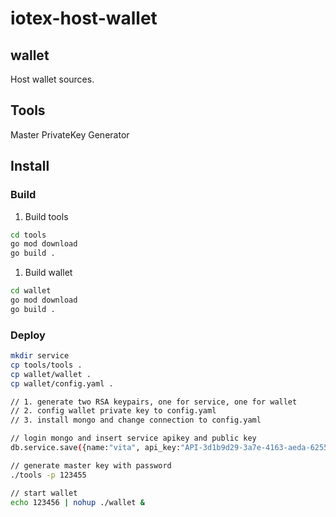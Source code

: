 iotex-host-wallet
=================

## wallet

Host wallet sources.

## Tools

Master PrivateKey Generator

## Install

### Build

1. Build tools

```bash
cd tools
go mod download
go build .
```

1. Build wallet

```bash
cd wallet
go mod download
go build .
```

### Deploy

```bash
mkdir service
cp tools/tools .
cp wallet/wallet .
cp wallet/config.yaml .

// 1. generate two RSA keypairs, one for service, one for wallet
// 2. config wallet private key to config.yaml
// 3. install mongo and change connection to config.yaml

// login mongo and insert service apikey and public key
db.service.save({name:"vita", api_key:"API-3d1b9d29-3a7e-4163-aeda-6255411c27b9", status:"normal", public_key: "MIIBIjANBgkqhkiG9w0BAQEFAAOCAQ8AMIIBCgKCAQEAh66fsHrXdxd1WhM1jPMwG4LpkVenHrw6amX+n0i7ks264b+qrD8vGOhWE7iaYM7jKURAv5th3EVgSs+njFgz0fFgHe5ntkkyEnzE+Gyd+P0Bne6Ve2T6uHYOFLcPMNFLkzfpX07YR3eUEehtunwjqgdSokKOl0QMfRbTmtSJBeb7DVSjlHWv8VZp+W6Lj/M6dpOU0EDpFmKO6PC112YRvIbiUjT4tNOyugIy3oWAHvmGD2pAw/LlY4N2lP08mntsT3nWIwpuVKWPkXcIttI6+9JdoERs2lyda2rojSJj2V7OStufPeYqjcXVErLuFWG5rHWLRdnm0z3fz2+wxO4fowIDAQAB", created_at:1560396059})

// generate master key with password
./tools -p 123455

// start wallet
echo 123456 | nohup ./wallet &
```
